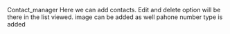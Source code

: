  Contact_manager
 Here we can add contacts.
 Edit and delete option will be there in the list viewed.
 image can be added as well
 pahone number type is added 
